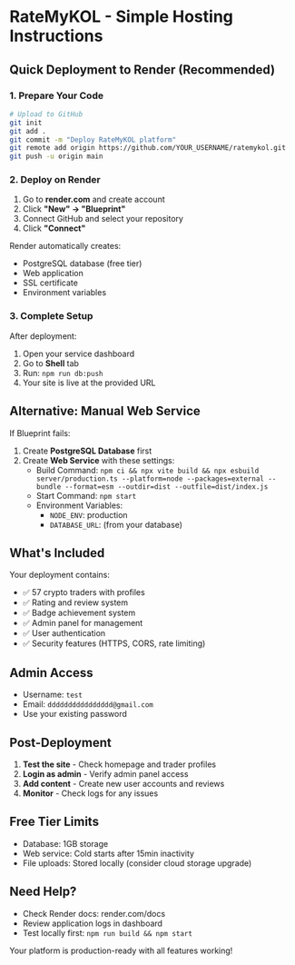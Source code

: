 # RateMyKOL - Simple Hosting Instructions

## Quick Deployment to Render (Recommended)

### 1. Prepare Your Code
```bash
# Upload to GitHub
git init
git add .
git commit -m "Deploy RateMyKOL platform"
git remote add origin https://github.com/YOUR_USERNAME/ratemykol.git
git push -u origin main
```

### 2. Deploy on Render
1. Go to **render.com** and create account
2. Click **"New" → "Blueprint"**
3. Connect GitHub and select your repository
4. Click **"Connect"**

Render automatically creates:
- PostgreSQL database (free tier)
- Web application
- SSL certificate
- Environment variables

### 3. Complete Setup
After deployment:
1. Open your service dashboard
2. Go to **Shell** tab
3. Run: `npm run db:push`
4. Your site is live at the provided URL

## Alternative: Manual Web Service

If Blueprint fails:
1. Create **PostgreSQL Database** first
2. Create **Web Service** with these settings:
   - Build Command: `npm ci && npx vite build && npx esbuild server/production.ts --platform=node --packages=external --bundle --format=esm --outdir=dist --outfile=dist/index.js`
   - Start Command: `npm start`
   - Environment Variables:
     - `NODE_ENV`: production
     - `DATABASE_URL`: (from your database)

## What's Included

Your deployment contains:
- ✅ 57 crypto traders with profiles
- ✅ Rating and review system
- ✅ Badge achievement system
- ✅ Admin panel for management
- ✅ User authentication
- ✅ Security features (HTTPS, CORS, rate limiting)

## Admin Access
- Username: `test`
- Email: `dddddddddddddddd@gmail.com`
- Use your existing password

## Post-Deployment

1. **Test the site** - Check homepage and trader profiles
2. **Login as admin** - Verify admin panel access
3. **Add content** - Create new user accounts and reviews
4. **Monitor** - Check logs for any issues

## Free Tier Limits
- Database: 1GB storage
- Web service: Cold starts after 15min inactivity
- File uploads: Stored locally (consider cloud storage upgrade)

## Need Help?
- Check Render docs: render.com/docs
- Review application logs in dashboard
- Test locally first: `npm run build && npm start`

Your platform is production-ready with all features working!